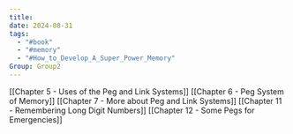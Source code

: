 ```yaml
---
title: 
date: 2024-08-31
tags:
  - "#book"
  - "#memory"
  - "#How_to_Develop_A_Super_Power_Memory"
Group: Group2
---
```

[[Chapter 5 - Uses of the Peg and Link Systems]]
[[Chapter 6 - Peg System of Memory]]
[[Chapter 7 - More about Peg and Link Systems]]
[[Chapter 11 - Remembering Long Digit Numbers]]
[[Chapter 12 - Some Pegs for Emergencies]]

